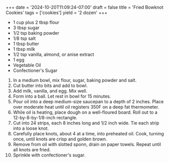 +++
date = '2024-10-20T11:09:24-07:00'
draft = false
title = 'Fried Bowknot Cookies'
tags = ['cookies']
yield = '2 dozen'
+++

* 1 cup plus 2 tbsp flour
* 3 tbsp sugar
* 1/2 tsp baking powder
* 1/8 tsp salt
* 1 tbsp butter
* 1 tbsp milk
* 1/2 tsp vanilla, almond, or anise extract
* 1 egg
* Vegetable Oil
* Confectioner's Sugar

1. In a medium bowl, mix flour, sugar, baking powder and salt. 
2. Cut butter into bits and add to bowl.
3. Add milk, vanilla, and egg. Mix well.
4. Form into a ball. Let rest in bowl for 15 minutes.
5. Pour oil into a deep medium-size saucepan to a depth of 2 inches. Place over moderate heat until oil registers 350F on a deep fat thermometer.
6. While oil is heating, place dough on a well-floured board. Roll out to a 12-by-8-by-1/8-inch rectangle.
7. Cut into 24 strips, each 8 inches long and 1/2 inch wide. Tie each strip into a loose knot.
8. Carefully place knots, about 4 at a time, into preheated oil. Cook, turning once, until knots are crisp and golden brown.
9. Remove from oil with slotted sponn, drain on paper towels. Repeat until all knots are fried.
10. Sprinkle with confectioner's sugar.
